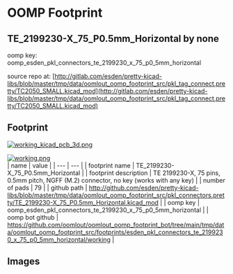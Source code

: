 # OOMP Footprint  
## TE_2199230-X_75_P0.5mm_Horizontal  by none  
  
oomp key: oomp_esden_pkl_connectors_te_2199230_x_75_p0_5mm_horizontal  
  
source repo at: [http://gitlab.com/esden/pretty-kicad-libs/blob/master/tmp/data/oomlout_oomp_footprint_src/pkl_tag_connect.pretty/TC2050_SMALL.kicad_mod](http://gitlab.com/esden/pretty-kicad-libs/blob/master/tmp/data/oomlout_oomp_footprint_src/pkl_tag_connect.pretty/TC2050_SMALL.kicad_mod)  
## Footprint  
  
[![working_kicad_pcb_3d.png](working_kicad_pcb_3d_600.png)](working_kicad_pcb_3d.png)  
  
[![working.png](working_600.png)](working.png)  
| name | value | 
| --- | --- | 
| footprint name | TE_2199230-X_75_P0.5mm_Horizontal | 
| footprint description | TE 2199230-X, 75 pins, 0.5mm pitch, NGFF (M.2) connector, no key (works with any key) | 
| number of pads | 79 | 
| github path | http://github.com/esden/pretty-kicad-libs/blob/master/tmp/data/oomlout_oomp_footprint_src/pkl_connectors.pretty/TE_2199230-X_75_P0.5mm_Horizontal.kicad_mod | 
| oomp key | oomp_esden_pkl_connectors_te_2199230_x_75_p0_5mm_horizontal | 
| oomp bot github | https://github.com/oomlout/oomlout_oomp_footprint_bot/tree/main/tmp/data/oomlout_oomp_footprint_src/footprints/esden_pkl_connectors_te_2199230_x_75_p0_5mm_horizontal/working | 
## Images  
